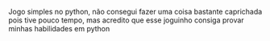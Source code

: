 Jogo simples no python, não consegui fazer uma coisa bastante caprichada pois tive pouco tempo, mas acredito que esse joguinho consiga provar minhas habilidades em python
